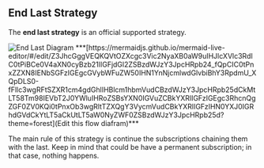 End Last Strategy
-----------------

The **end last strategy** is an official supported strategy.

<img src="https://raw.githubusercontent.com/terox/SubscriptionBundle/master/doc/images/endlast.png" alt="End Last Diagram">
***[https://mermaidjs.github.io/mermaid-live-editor/#/edit/Z3JhcGggVEQKQVtOZXcgc3Vic2NyaXB0aW9uIHJlcXVlc3RdIC0tPiBCe0V4aXN0cyBzb21lIGFjdGl2ZSBzdWJzY3JpcHRpb24_fQpCIC0tPnxZZXN8IENbSGFzIGEgcGVybWFuZW50IHN1YnNjcmlwdGlvbiBhY3RpdmU_XQpDLS0-fFllc3wgRFtSZXR1cm4gdGhlIHBlcm1hbmVudCBzdWJzY3JpcHRpb25dCkMtLT58Tm98IEVbT2J0YWluIHRoZSBsYXN0IGVuZCBkYXRlIGFzIGEgc3RhcnQgZGF0ZV0KQi0tPnxOb3wgRltTZXQgY3VycmVudCBkYXRlIGFzIHN0YXJ0IGRhdGVdCkYtLT5aCkUtLT5aW0NyZWF0ZSBzdWJzY3JpcHRpb25d?theme=forest](Edit this flow diafram)***

The main rule of this strategy is continue the subscriptions chaining them with the last. Keep in mind that could be
have a permanent subscription; in that case, nothing happens.

